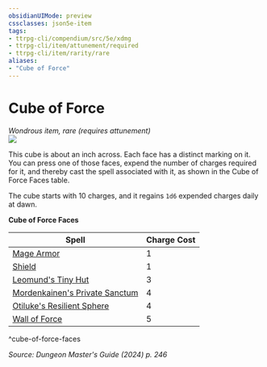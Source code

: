 ```yaml
---
obsidianUIMode: preview
cssclasses: json5e-item
tags:
- ttrpg-cli/compendium/src/5e/xdmg
- ttrpg-cli/item/attunement/required
- ttrpg-cli/item/rarity/rare
aliases: 
- "Cube of Force"
---
```

# Cube of Force
*Wondrous item, rare (requires attunement)*  
![](Mechanics/items/img/cube-of-force.webp#right)


This cube is about an inch across. Each face has a distinct marking on it. You can press one of those faces, expend the number of charges required for it, and thereby cast the spell associated with it, as shown in the Cube of Force Faces table.

The cube starts with 10 charges, and it regains `1d6` expended charges daily at dawn.

**Cube of Force Faces**

| Spell | Charge Cost |
|-------|-------------|
| [Mage Armor](Mechanics/spells/mage-armor-xphb.md) | 1 |
| [Shield](Mechanics/spells/shield-xphb.md) | 1 |
| [Leomund's Tiny Hut](Mechanics/spells/leomunds-tiny-hut-xphb.md) | 3 |
| [Mordenkainen's Private Sanctum](Mechanics/spells/mordenkainens-private-sanctum-xphb.md) | 4 |
| [Otiluke's Resilient Sphere](Mechanics/spells/otilukes-resilient-sphere-xphb.md) | 4 |
| [Wall of Force](Mechanics/spells/wall-of-force-xphb.md) | 5 |
^cube-of-force-faces

*Source: Dungeon Master's Guide (2024) p. 246*